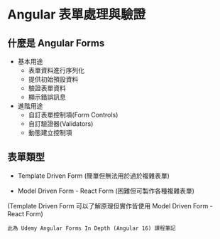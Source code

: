 # Angular 表單處理與驗證

## 什麼是 Angular Forms

- 基本用途
  - 表單資料進行序列化
  - 提供初始預設資料
  - 驗證表單資料
  - 顯示錯誤訊息
- 進階用途
  - 自訂表單控制項(Form Controls)
  - 自訂驗證器(Validators)
  - 動態建立控制項

## 表單類型

- Template Driven Form (簡單但無法用於過於複雜表單)

- Model Driven Form - React Form  (困難但可製作各種複雜表單)

(Template Driven Form 可以了解原理但實作皆使用 Model Driven Form - React Form)

`此為 Udemy Angular Forms In Depth (Angular 16) 課程筆記`
